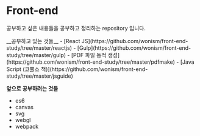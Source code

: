 # Front-end
<p>공부하고 싶은 내용들을 공부하고 정리하는 repository 입니다.</p>
__공부하고 있는 것들__
- [React JS](https://github.com/wonism/front-end-study/tree/master/reactjs)
- [Gulp](https://github.com/wonism/front-end-study/tree/master/gulp)
- [PDF 파일 동적 생성](https://github.com/wonism/front-end-study/tree/master/pdfmake)
- [Java Script (코뿔소 책)](https://github.com/wonism/front-end-study/tree/master/jsguide)

__앞으로 공부하려는 것들__
- es6
- canvas
- svg
- webgl
- webpack

